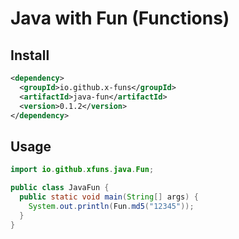 # Java with Fun (Functions)

## Install

```xml
<dependency>
  <groupId>io.github.x-funs</groupId>
  <artifactId>java-fun</artifactId>
  <version>0.1.2</version>
</dependency>
```

## Usage

```java
import io.github.xfuns.java.Fun;

public class JavaFun {
  public static void main(String[] args) {
    System.out.println(Fun.md5("12345"));
  }
}
```

